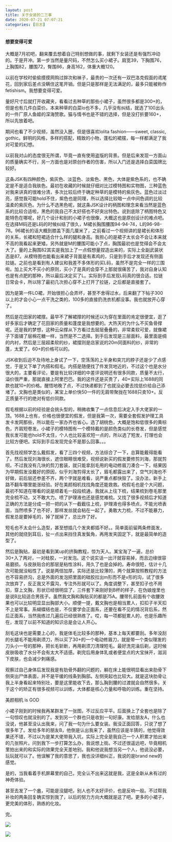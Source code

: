 ```yaml
---
layout: post
title: 关于女装的二三事
date: 2020-07-21 07:07:21
categories: [日志]
---
```


#### 想要变得可爱 

大概是7月初吧，翻来覆去想着自己特别想做的事，就剩下女装还是有强烈冲动的。于是开冲。第一步当然是量尺码，不然怎么买小裙子。肩宽39，下胸围76，上胸围82，腰围72，臀围86，身高162，体重大概120。

以前在学校时偷偷摸摸网购过胖次和袜子，最贵的一次还有一双巴洛克假面的鸢尾花，回到家后差点没瞒住这笔开销。但是只是那样是无法满足的，最多只能被称作fetishism。我想要变得可爱。

量好尺寸后就打开收藏夹，看看过去种草的那些小裙子，虽然很多都是300+的，但是也有几件白菜价。本来种草的白菜lo也不多，几乎没有纠结，就选了100出头的一件厂原人鱼姬的深海赞歌。猫与情书也是不错的选择，但是没打折要160+，所以先放着吧。

期间也看了不少视频，虽然没入圈，但是很喜欢lolita fashion——sweet, classic, gothic。鲜明的风格，多样的搭配，精致的小物，蓬松的裙摆，每一样都满足了我对可爱的幻想。

以前我对山的态度很无所谓，毕竟一直有使用盗版的背景。但是后来发现一方面山的质量确实不行，另一方面也是对原创作者的伤害，所以入门还是选择白菜国牌比较好。

这条JSK有四种颜色，紫灰色、淡蓝色、淡紫色、黑色，大体是紫色系的，也不确定是不是适合我肤色。最初在收藏的时候就仔细对比过模特图和实物图，三种蓝色对我来讲真的很难分清，多次比较后终于确定种草的是模特的紫灰色。蓝色过淡过亮，感觉我可能hold不住，紫色也是同理，所以选择比较暗一点中间色调的比较温柔的紫灰色。为什么不选黑色呢，就这条JSK设计的柄图和理念来看当然是蓝色系的比较合适啦，黑色的我自己不太好搭也不好突出特色。说到底除了柄图特色又能特色在哪呢，好几个设计和别的小裙子也很像，大概这也是原创设计的难点吧。在选择M码还是L码的时候纠结了很久，M裙长胸围腰围94-94-74，L的96-98-78。96裙长的话大概到膝盖下面几厘米了，之前看过一个视频讲的是裙长和体形的关系，长裙和短裙适合什么样的腿和身高。我担心的是裙子太长会不会让本来就不高的我看起来更矮。另外就是M的腰围可能小了点，胸围最初也是觉得会不会太大了。量的上胸围82其实是我加上了一点假想量捏造出来的，实际上全副武装状态是87。从模特图也能看出来裙子背面是有素鸡的，只是到手后才发现还有侧面拉链。之前也是看到有人建议和我差不多体形的买L码，虽然不是完全一样的三围啦。加上买大不买小的原则，买小了是真的会穿不上那就很痛苦了，我对自身认知也是有点肥的那种，所以最后决定买了L。实际到手后发现L码真的很合适。拉链日常会卡，所以除了最初几次担心穿不上打开了拉链，之后都是直接套了。

因为是第一件LO裙，开始很担心会弄坏，甚至不舍得过水，后来翻了下帖子300以上的才会小心一点干洗之类的，100多的直接扔洗衣机都没事。我也就放开心穿了。

然后是花田家的裙撑。最早不了解裙撑的时候还以为穿在里面的肯定很便宜，逛了好多家后才确定了花田家的质量和蓬度是我想要的。大热天的为什么不买鱼骨撑呢。还是我的梦想，这种云朵撑从下方看过去层层叠叠的，非常柔软可爱，就像裙子下面铺了层棉花糖一样，当然是不二选择。到手后发现是三层面料，最里面是绸的内衬，然后是三层超柔软的纱，裙摆则是店家说的20m同面料的纱，非常的蓬，太爱了。60+的价格可以的。

JSK收到后迫不及待地上身试了一下，空荡荡的上半身和突兀的脖子还是少了点感觉，于是又下单了内搭和假毛。内搭是随便找了件发货地近的，不过这个也是水分很大的，主要看评论，要是有比较详细的中差评说明还有很多同款，质量不太行，溢价很严重，那就直接上阿里巴巴。我的这件还是买贵了，40+实际上1688的同款也就10+的价格。醒悟地晚了点，不过快递都到了也就没必要去找低价给自己添堵了。文胸也是类似的，某宝上单价快50一件的无肩带聚拢在1688只卖10+。反正质量不行的绝对有低价同款。

假毛根据以前的经验是会挑头型的，稍微收集了一点信息后决定入手大佬家的一顶。1688上也有，价格也很便宜的假发，但是我第一次，需要全套假发护理工具发卡发网那些，所以能在一家办齐也省心。选了胡桃色，大概是饱和低很多的黄棕色，齐肩短卷发。小裙子的模特图有一个模特戴的是颜色类似的长卷发，但是感觉我长发可能也hold不太住，个人也比较喜欢短一点的，所以选了短发，打理也会比较方便吧。实际到手后发现完全不是那么回事。。。

首先找视频学怎么戴假发，看了三四个视频，方法综合了一下，总算能戴得能看了。然后发现刘海很长，遮住眼睛很难受，视频说新买的假发要修剪刘海，那就剪呗。不过我没有几块的剪刀套装，就只能拿刮毛用的电动修眉刀凑合一下，结果因为早期假发没戴好的原因，似乎刘海剪得太长了，眉毛都露出来了，空气刘海也不好做，前后层还参差不齐，两个字就是难看，说严重点都快毁了。没办法，新手上路不翻车哪里能涨经验。好在美颜相机找找角度还能救救。梳假毛也是个大问题，最初不知道在哪看的说是顺着毛一段段梳通，我就从上往下梳，结果梳到卷毛那里完全梳不动，又不敢大力。喷了护理液也还是感觉难梳。又找了很多视频后才知道正确的方法是分成一把一把的从下一截截往上梳，护理液也得多喷点，不能光喷表面，当然喷多了也不好，那样发丝就会粘在一起了。勇敢大力梳，不过不能暴力，假发总是要掉毛的，掉了就掉了，总比炸了好。

短毛也不太会什么造型，甚至想插几个发夹都插不好。。简单面前留两条修面发，其他的就绕到耳后，扯一点出来挡住真发鬓角，再用发夹固定下，就是最简单的造型了。

然后是胸贴，最初是看到某up的挤胸教程，惊为天人。某宝淘了一遍，总价30+入了两对，一对硅胶，一对发泡。这个说实话一出汗就容易掉，而且边缘很容易磨损。与皮肤贴合的那层是粘性涂料，用久了也是会掉的。寿命很短，估计十几次可能就没粘性了。说是两倍加厚，实际还是比较薄的，两个就算按照教程的方法也不容易挤沟，总是外面的发泡把里面的硅胶拉出m形而不是v形的沟，试了很多次放弃了，反正我又不露沟，专注外形就可以了。角度调整下，甚至扣子也不用扣，穿上文胸，形状已经很明显了，三件套下来刚好到B杯的样子，在伪娘煌里也是说B比较适合男孩子。虽然我文胸和胸贴买的都是75A。腰带扎前面有个收腰效果也可以比较明显显出胸部大小。顺便一提，戴文胸也是相当累人，扣扣子半天扣不上是常事。系蝴蝶结也是，不仅要学会正面系，还要在看不见的情况背后系，然后正面系，当然我练过几遍后已经很熟练了。哎，每一项都挺累人的，也是乐趣所在，发现了以前不知道的知识总是会让人开心。

刮毛这块也是需要上心的，我是体毛比较多的那种，基本上每天都要刮。多年没刮的长腿毛不能用剃须刀，所以买了30+的一个电动修眉刀，就是带一个类似理发的刀头小一号的那种，把长毛斩断，再用剃须刀清理短毛。最好洗完澡后剃，这时候皮肤吸收了水分不会有太大不适感。剃完后用身体乳或者便宜点的大宝抹开，滋润下皮肤，也会减少刺痛感。

观察过自己身体后发现我是有肋骨外翻的问题的，躺在床上能很明显看出来肋骨下侧突出尸体表面，并不是平缓的线条到胸部。左侧突起也比较大。就是这块肋骨让我上半身看起来特别壮，要是这里能收下去，那么胸到腰的过渡就会自然很多。关于这个的矫正有很多视频可以训练，大体都是核心力量和呼吸的训练。重在坚持。

美颜相机 is GOD

小裙子刚到的时候我再某群发了一张图，不过反应平平。后面换上了全套也是除了一句惊叹也就没别的了。发到另一个群也只是收到一句好康。发给朋友A，什么也没说，他甚至没认出我来，问了我一句为什么要女装。我没正面回答，只说了想了很多年了。发给多年的朋友B，他倒是认出我来了，虽然应该是半猜的，他觉得效果还不错，不过以为是某大佬带我入坑，实际上完全是我自己一个人积累才拍出来的几张照片。问到我下一步打算怎么办，我说想上街。不过还很遥远吧，毕竟相机里拍出来的和实际的效果完全天差地别。我和他说我想当另一个人，他说没必要，玩玩就可以了。他误解了我的意思了，我也没详细纠正，我说的是brand new的感觉。

是的，当我看着手机屏幕里的自己，完全认不出来这就是我，这是全新从未有过的神奇体验。

甚至去发了一个[串](https://adnmb2.com/t/28413207 "串")，可能是没腿吧，别人也不太好评价，也是反响一般。不过帮我补妆的两条回复确实惊到我了，以后的努力方向大概就是这了吧。更多的小裙子，更完美的体形，熟练的化妆。

完。

[![](https://raw.githubusercontent.com/epstomai/epstomai.github.io/master/images/5f0ef8c027b5a.jpg)](https://raw.githubusercontent.com/epstomai/epstomai.github.io/master/images/5f0ef8c027b5a.jpg)

[![](https://github.com/epstomai/epstomai.github.io/blob/master/images/5f0ace26ddd54.jpg?raw=true)](https://github.com/epstomai/epstomai.github.io/blob/master/images/5f0ace26ddd54.jpg?raw=true)
